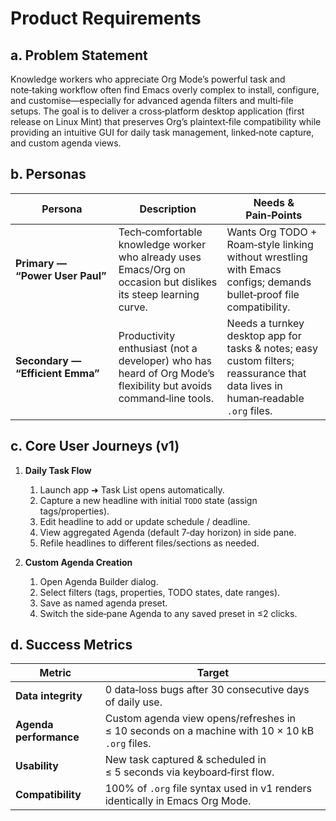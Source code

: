 # Product Requirements

## a. Problem Statement
Knowledge workers who appreciate Org Mode’s powerful task and note‑taking workflow often find Emacs overly complex to install, configure, and customise—especially for advanced agenda filters and multi‑file setups. The goal is to deliver a cross‑platform desktop application (first release on Linux Mint) that preserves Org’s plaintext‐file compatibility while providing an intuitive GUI for daily task management, linked‑note capture, and custom agenda views.

## b. Personas
| Persona | Description | Needs & Pain‑Points |
|---------|-------------|---------------------|
| **Primary — “Power User Paul”** | Tech‑comfortable knowledge worker who already uses Emacs/Org on occasion but dislikes its steep learning curve. | Wants Org TODO + Roam‑style linking without wrestling with Emacs configs; demands bullet‑proof file compatibility. |
| **Secondary — “Efficient Emma”** | Productivity enthusiast (not a developer) who has heard of Org Mode’s flexibility but avoids command‑line tools. | Needs a turnkey desktop app for tasks & notes; easy custom filters; reassurance that data lives in human‑readable `.org` files. |

## c. Core User Journeys (v1)
1. **Daily Task Flow**
   1. Launch app ➜ Task List opens automatically.
   2. Capture a new headline with initial `TODO` state (assign tags/properties).
   3. Edit headline to add or update schedule / deadline.
   4. View aggregated Agenda (default 7‑day horizon) in side pane.
   5. Refile headlines to different files/sections as needed.

2. **Custom Agenda Creation**
   1. Open Agenda Builder dialog.
   2. Select filters (tags, properties, TODO states, date ranges).
   3. Save as named agenda preset.
   4. Switch the side‑pane Agenda to any saved preset in ≤2 clicks.

## d. Success Metrics
| Metric | Target |
|--------|--------|
| **Data integrity** | 0 data‑loss bugs after 30 consecutive days of daily use. |
| **Agenda performance** | Custom agenda view opens/refreshes in ≤ 10 seconds on a machine with 10 × 10 kB `.org` files. |
| **Usability** | New task captured & scheduled in ≤ 5 seconds via keyboard‑first flow. |
| **Compatibility** | 100% of `.org` file syntax used in v1 renders identically in Emacs Org Mode. |

